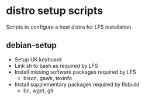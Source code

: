 # distro setup scripts
Scripts to configure a host distro for LFS installation

## debian-setup
- Setup UK keyboard
- Link sh to bash as required by LFS
- Install missing software packages required by LFS
  - bison, gawk, texinfo
- Install supplementary packages required by lfsbuild
  - bc, wget, git

## 
